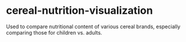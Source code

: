 # cereal-nutrition-visualization
Used to compare nutritional content of various cereal brands, especially comparing those for children vs. adults.
